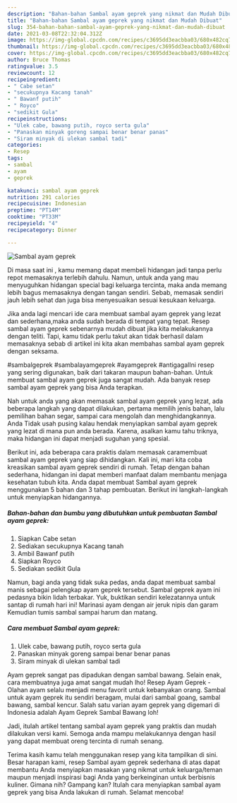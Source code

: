 ```yaml
---
description: "Bahan-bahan Sambal ayam geprek yang nikmat dan Mudah Dibuat"
title: "Bahan-bahan Sambal ayam geprek yang nikmat dan Mudah Dibuat"
slug: 354-bahan-bahan-sambal-ayam-geprek-yang-nikmat-dan-mudah-dibuat
date: 2021-03-08T22:32:04.312Z
image: https://img-global.cpcdn.com/recipes/c3695dd3eacbba03/680x482cq70/sambal-ayam-geprek-foto-resep-utama.jpg
thumbnail: https://img-global.cpcdn.com/recipes/c3695dd3eacbba03/680x482cq70/sambal-ayam-geprek-foto-resep-utama.jpg
cover: https://img-global.cpcdn.com/recipes/c3695dd3eacbba03/680x482cq70/sambal-ayam-geprek-foto-resep-utama.jpg
author: Bruce Thomas
ratingvalue: 3.5
reviewcount: 12
recipeingredient:
- " Cabe setan"
- "secukupnya Kacang tanah"
- " Bawanf putih"
- " Royco"
- "sedikit Gula"
recipeinstructions:
- "Ulek cabe, bawang putih, royco serta gula"
- "Panaskan minyak goreng sampai benar benar panas"
- "Siram minyak di ulekan sambal tadi"
categories:
- Resep
tags:
- sambal
- ayam
- geprek

katakunci: sambal ayam geprek 
nutrition: 291 calories
recipecuisine: Indonesian
preptime: "PT14M"
cooktime: "PT33M"
recipeyield: "4"
recipecategory: Dinner

---
```



![Sambal ayam geprek](https://img-global.cpcdn.com/recipes/c3695dd3eacbba03/680x482cq70/sambal-ayam-geprek-foto-resep-utama.jpg)

Di masa  saat ini , kamu memang dapat membeli hidangan jadi tanpa perlu repot memasaknya terlebih dahulu. Namun, untuk anda yang mau menyuguhkan hidangan special bagi keluarga tercinta, maka anda memang lebih bagus memasaknya dengan tangan sendiri. Sebab, memasak sendiri jauh lebih sehat dan juga bisa menyesuaikan sesuai kesukaan keluarga.

Jika anda lagi mencari ide cara membuat sambal ayam geprek yang lezat dan sederhana,maka anda sudah berada di tempat yang tepat. Resep sambal ayam geprek  sebenarnya mudah dibuat jika kita melakukannya dengan teliti. Tapi, kamu tidak perlu takut akan tidak berhasil dalam memasaknya 
sebab di artikel ini kita akan membahas sambal ayam geprek dengan seksama.  

#sambalgeprek #sambalayamgeprek #ayamgeprek #antigagalIni resep yang sering digunakan, baik dari takaran maupun bahan-bahan. Untuk membuat sambal ayam geprek juga sangat mudah. Ada banyak resep sambal ayam geprek yang bisa Anda terapkan.

Nah untuk anda yang akan memasak sambal ayam geprek yang lezat, ada beberapa langkah yang dapat dilakukan, pertama memilih jenis bahan, lalu pemilihan bahan segar, sampai cara mengolah dan menghidangkannya. Anda Tidak usah pusing kalau hendak menyiapkan sambal ayam geprek yang lezat di mana pun anda berada. Karena, asalkan kamu  tahu triknya, maka hidangan ini dapat menjadi suguhan yang spesial.

Berikut ini, ada beberapa cara praktis  dalam memasak caramembuat sambal ayam geprek yang siap dihidangkan. Kali ini, mari kita coba kreasikan sambal ayam geprek sendiri di rumah. Tetap dengan bahan sederhana, hidangan ini dapat memberi manfaat dalam membantu menjaga kesehatan tubuh kita. Anda dapat membuat Sambal ayam geprek menggunakan 5 bahan dan 3 tahap pembuatan. Berikut ini langkah-langkah untuk menyiapkan hidangannya.

<!--inarticleads1-->

##### Bahan-bahan dan bumbu yang dibutuhkan untuk pembuatan Sambal ayam geprek:

1. Siapkan  Cabe setan
1. Sediakan secukupnya Kacang tanah
1. Ambil  Bawanf putih
1. Siapkan  Royco
1. Sediakan sedikit Gula


Namun, bagi anda yang tidak suka pedas, anda dapat membuat sambal manis sebagai pelengkap ayam geprek tersebut. Sambal geprek ayam ini pedasnya bikin lidah terbakar. Yuk, buktikan sendiri kelezatannya untuk santap di rumah hari ini! Marinasi ayam dengan air jeruk nipis dan garam Kemudian tumis sambal sampai harum dan matang. 

<!--inarticleads2-->

##### Cara membuat Sambal ayam geprek:

1. Ulek cabe, bawang putih, royco serta gula
1. Panaskan minyak goreng sampai benar benar panas
1. Siram minyak di ulekan sambal tadi


Ayam geprek sangat pas dipadukan dengan sambal bawang. Selain enak, cara membuatnya juga amat sangat mudah lho! Resep Ayam Geprek - Olahan ayam selalu menjadi menu favorit untuk kebanyakan orang. Sambal untuk ayam geprek itu sendiri beragam, mulai dari sambal goang, sambal bawang, sambal kencur. Salah satu varian ayam geprek yang digemari di Indonesia adalah Ayam Geprek Sambal Bawang loh! 

Jadi, itulah artikel tentang  sambal ayam geprek  yang praktis dan mudah dilakukan versi kami. Semoga anda mampu melakukannya dengan hasil yang dapat membuat oreng tercinta di rumah senang. 

Terima kasih kamu telah menggunakan resep yang kita tampilkan di sini. Besar harapan kami, resep  Sambal ayam geprek sederhana di atas dapat membantu Anda menyiapkan masakan yang nikmat untuk keluarga/teman maupun menjadi inspirasi bagi Anda yang berkeinginan untuk berbisnis kuliner. Gimana nih? Gampang kan? Itulah cara menyiapkan sambal ayam geprek yang bisa Anda lakukan di rumah. Selamat mencoba!

